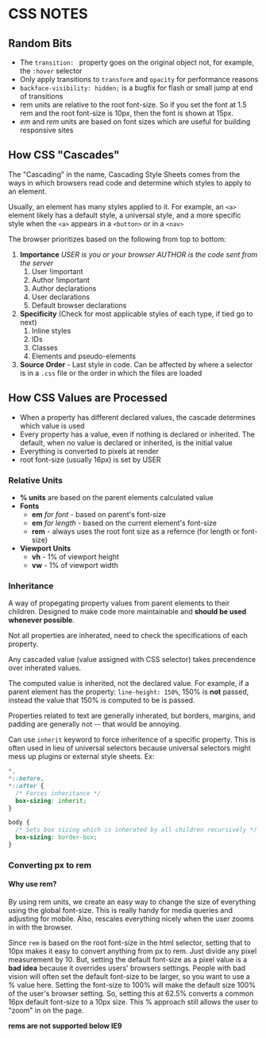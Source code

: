 # CSS NOTES

## Random Bits

- The `transition: ` property goes on the original object not, for example, the `:hover` selector
- Only apply transitions to `transform` and `opacity` for performance reasons
- `backface-visibility: hidden;` is a bugfix for flash or small jump at end of transitions
- rem units are relative to the root font-size. So if you set the font at 1.5 rem and the root font-size is 10px, then the font is shown at 15px.
- *em* and *rem* units are based on font sizes which are useful for building responsive sites

## How CSS "Cascades"

The "Cascading" in the name, Cascading Style Sheets comes from the ways in which browsers read code and determine which styles to apply to an element.

Usually, an element has many styles applied to it. For example, an `<a>` element likely has a default style, a universal style, and a more specific style when the `<a>` appears in a `<button>` or in a `<nav>`

The browser prioritizes based on the following from top to bottom:

1. **Importance**
   *USER is you or your browser*
   *AUTHOR is the code sent from the server*   
   1. User !important
   2. Author !important
   3. Author declarations
   4. User declarations
   5. Default browser declarations
2. **Specificity** (Check for most applicable styles of each type, if tied go to next)
   1. Inline styles
   2. IDs
   3. Classes
   4. Elements and pseudo-elements
3. **Source Order** - Last style in code. Can be affected by where a selector is in a `.css` file or the order in which the files are loaded

## How CSS Values are Processed

- When a property has different declared values, the cascade determines which value is used
- Every property has a value, even if nothing is declared or inherited. The default, when no value is declared or inherited, is the initial value
- Everything is converted to pixels at render
- root font-size (usually 16px) is set by USER

### Relative Units

- **% units** are based on the parent elements calculated value
- **Fonts**
  - **em** *for font* - based on parent's font-size
  - **em** *for length* - based on the current element's font-size
  - **rem** - always uses the root font size as a refernce (for length or font-size)
- **Viewport Units**
  - **vh** - 1% of viewport height
  - **vw** - 1% of viewport width

### Inheritance

A way of propegating property values from parent elements to their children. Designed to make code more maintainable and **should be used whenever possible**.

Not all properties are inherated, need to check the specifications of each property. 

Any cascaded value (value assigned with CSS selector) takes precendence over inherated values.

The computed value is inherited, not the declared value. For example, if a parent element has the property: `line-height: 150%`, 150% is **not** passed, instead the value that 150% is computed to be is passed.


Properties related to text are generally inherated, but borders, margins, and padding are generally not -- that would be annoying.

Can use `inherit` keyword to force inheritence of a specific property. This is often used in lieu of universal selectors because universal selectors might mess up plugins or external style sheets. Ex:
```css
*,
*::before,
*::after {
  /* Forces inheritance */
  box-sizing: inherit;
}

body {
  /* Sets box sizing which is inherated by all children recursively */
  box-sizing: border-box;
}
```

### Converting px to rem

#### Why use rem?

By using rem units, we create an easy way to change the size of everything using the global font-size. This is really handy for media queries and adjusting for mobile. Also, rescales everything nicely when the user zooms in with the browser.

Since `rem` is based on the root font-size in the html selector, setting that to 10px makes it easy to convert anything from px to rem. Just divide any pixel measurement by 10. But, setting the default font-size as a pixel value is a **bad idea** because it overrides users' browsers settings. People with bad vision will often set the default font-size to be larger, so you want to use a % value here. Setting the font-size to 100% will make the default size 100% of the user's browser setting. So, setting this at 62.5% converts a common 16px default font-size to a 10px size. This % approach still allows the user to "zoom" in on the page.

**rems are not supported below IE9**
